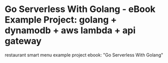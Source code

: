 # Go Serverless With Golang - eBook Example Project: golang + dynamodb + aws lambda + api gateway
restaurant smart menu example project
ebook: "Go Serverless With Golang"
